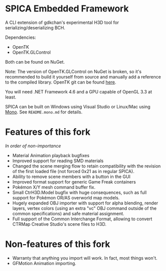 # SPICA Embedded Framework
A CLI extension of gdkchan's experimental H3D tool for serializing/deserializing BCH.

Dependencies:
- OpenTK
- OpenTK.GLControl

Both can be found on NuGet.

Note: The version of OpenTK.GLControl on NuGet is broken, so it's recommended to build it yourself from source and manually add a reference to the compiled library.
OpenTK git can be found [here](https://github.com/opentk/opentk).

You will need .NET Framework 4.6 and a GPU capable of OpenGL 3.3 at least.

SPICA can be built on Windows using Visual Studio or Linux/Mac using [Mono](https://www.mono-project.com/).
See `README.mono.md` for details.

# Features of this fork

*In order of non-importance*

- Material Animation playback bugfixes
- Improved support for reading SMD materials
- Changed the scene merging flow to retain compatibility with the revision of the first loaded file (not forced 0x21 as in regular SPICA).
- Ability to remove scene members with a button in the GUI
- Improved format support for generic Game Freak containers
- Pokémon X/Y mesh command buffer fix.
- Small CtrH3D.Model bugfix with huge consequences, such as full support for Pokémon OR/AS overworld map models.
- Hugely expanded OBJ importer with support for alpha blending, render layers, vertex colors (using an extra "vc" OBJ command outside of the common specifications) and safe material assignment.
- Full support of the Common Interchange Format, allowing to convert CTRMap Creative Studio's scene files to H3D.

# Non-features of this fork

- Warranty that anything you import will work. In fact, most things won't.
- GFMotion Animation importing.
